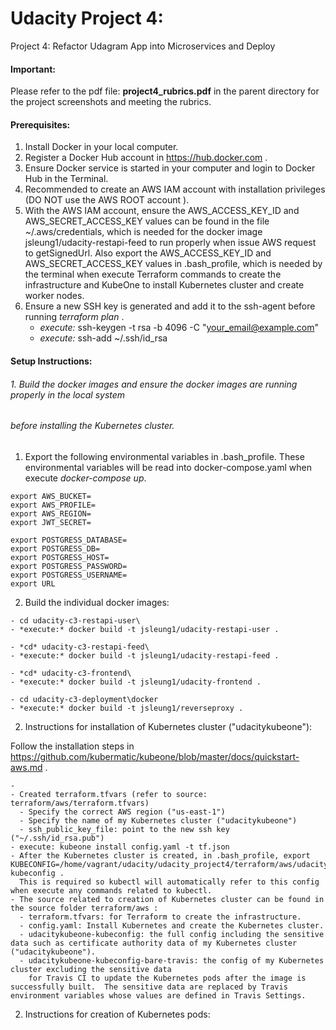 # Udacity Project 4: 
Project 4: Refactor Udagram App into Microservices and Deploy

#### Important:
Please refer to the pdf file: **project4_rubrics.pdf** in the parent directory for the project screenshots and meeting the rubrics.

#### Prerequisites:
1. Install Docker in your local computer.
2. Register a Docker Hub account in https://hub.docker.com .
3. Ensure Docker service is started in your computer and login to Docker Hub in the Terminal.
4. Recommended to create an AWS IAM account with installation privileges (DO NOT use the AWS ROOT account ).
5. With the AWS IAM account, ensure the AWS_ACCESS_KEY_ID and AWS_SECRET_ACCESS_KEY values can be found in the file ~/.aws/credentials, 
   which is needed for the docker image jsleung1/udacity-restapi-feed to run properly when issue AWS request to getSignedUrl.
   Also export the AWS_ACCESS_KEY_ID and AWS_SECRET_ACCESS_KEY values in .bash_profile, which is needed by the terminal
   when execute Terraform commands to create the infrastructure and KubeOne to install Kubernetes cluster 
   and create worker nodes.
6. Ensure a new SSH key is generated and add it to the ssh-agent before running *terraform plan* .
   - *execute:* ssh-keygen -t rsa -b 4096 -C "your_email@example.com"
   - *execute:* ssh-add ~/.ssh/id_rsa

#### Setup Instructions:

###### 1. Build the docker images and ensure the docker images are running properly in the local system 
######    before installing the Kubernetes cluster.

  1. Export the following environmental variables in .bash_profile.  These environmental variables will be read into docker-compose.yaml
    when execute *docker-compose up*.
    
    export AWS_BUCKET=
    export AWS_PROFILE=
    export AWS_REGION=
    export JWT_SECRET=

    export POSTGRESS_DATABASE=
    export POSTGRESS_DB=
    export POSTGRESS_HOST=
    export POSTGRESS_PASSWORD=
    export POSTGRESS_USERNAME=
    export URL
  
  2. Build the individual docker images:

    - cd udacity-c3-restapi-user\
    - *execute:* docker build -t jsleung1/udacity-restapi-user .

    - *cd* udacity-c3-restapi-feed\
    - *execute:* docker build -t jsleung1/udacity-restapi-feed .

    - *cd* udacity-c3-frontend\
    - *execute:* docker build -t jsleung1/udacity-frontend .

    - cd udacity-c3-deployment\docker
    - *execute:* docker build -t jsleung1/reverseproxy .

  



2. Instructions for installation of Kubernetes cluster ("udacitykubeone"):

  Follow the installation steps in https://github.com/kubermatic/kubeone/blob/master/docs/quickstart-aws.md .

    -
    - Created terraform.tfvars (refer to source: terraform/aws/terraform.tfvars)
      - Specify the correct AWS region ("us-east-1")
      - Specify the name of my Kubernetes cluster ("udacitykubeone")
      - ssh_public_key_file: point to the new ssh key ("~/.ssh/id_rsa.pub")
    - execute: kubeone install config.yaml -t tf.json
    - After the Kubernetes cluster is created, in .bash_profile, export KUBECONFIG=/home/vagrant/udacity/udacity_project4/terraform/aws/udacitykubeone-kubeconfig . 
      This is required so kubectl will automatically refer to this config when execute any commands related to kubectl. 
    - The source related to creation of Kubernetes cluster can be found in the source folder terraform/aws :
      - terraform.tfvars: for Terraform to create the infrastructure.
      - config.yaml: Install Kubernetes and create the Kubernetes cluster.
      - udacitykubeone-kubeconfig: the full config including the sensitive data such as certificate authority data of my Kubernetes cluster ("udacitykubeone").
      - udacitykubeone-kubeconfig-bare-travis: the config of my Kubernetes cluster excluding the sensitive data 
        for Travis CI to update the Kubernetes pods after the image is successfully built.  The sensitive data are replaced by Travis environment variables whose values are defined in Travis Settings.

2. Instructions for creation of Kubernetes pods:
    
